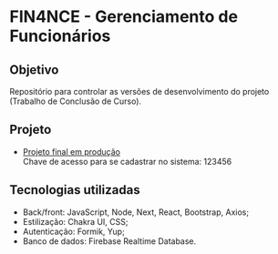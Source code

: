 # FIN4NCE - Gerenciamento de Funcionários

## Objetivo
Repositório para controlar as versões de desenvolvimento do projeto (Trabalho de Conclusão de Curso).

## Projeto
* [Projeto final em produção](https://fin4nce.vercel.app/) </br>Chave de acesso para se cadastrar no sistema: 123456

## Tecnologias utilizadas
* Back/front: JavaScript, Node, Next, React, Bootstrap, Axios;
* Estilização: Chakra UI, CSS;
* Autenticação: Formik, Yup;
* Banco de dados: Firebase Realtime Database.
